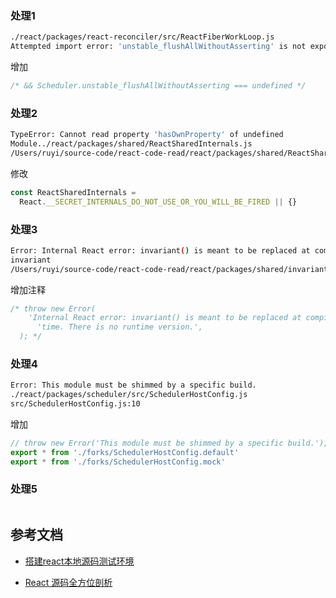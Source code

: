 

### 处理1

```bash
./react/packages/react-reconciler/src/ReactFiberWorkLoop.js
Attempted import error: 'unstable_flushAllWithoutAsserting' is not exported from 'scheduler' (imported as 'Scheduler').
```

增加

```javascript
/* && Scheduler.unstable_flushAllWithoutAsserting === undefined */
```



### 处理2

```bash
TypeError: Cannot read property 'hasOwnProperty' of undefined
Module../react/packages/shared/ReactSharedInternals.js
/Users/ruyi/source-code/react-code-read/react/packages/shared/ReactSharedInternals.js:16
```

修改

```javascript
const ReactSharedInternals =
  React.__SECRET_INTERNALS_DO_NOT_USE_OR_YOU_WILL_BE_FIRED || {}
```

### 处理3

```bash
Error: Internal React error: invariant() is meant to be replaced at compile time. There is no runtime version.
invariant
/Users/ruyi/source-code/react-code-read/react/packages/shared/invariant.js:21
```

增加注释

```javascript
/* throw new Error(
    'Internal React error: invariant() is meant to be replaced at compile ' +
      'time. There is no runtime version.',
  ); */
```

### 处理4

```bash
Error: This module must be shimmed by a specific build.
./react/packages/scheduler/src/SchedulerHostConfig.js
src/SchedulerHostConfig.js:10
```

增加

```javascript
// throw new Error('This module must be shimmed by a specific build.');
export * from './forks/SchedulerHostConfig.default' 
export * from './forks/SchedulerHostConfig.mock' 
```

### 处理5

```bash

```









## 参考文档

- [搭建react本地源码测试环境](https://zhuanlan.zhihu.com/p/38118887)

- [React 源码全方位剖析](http://www.sosout.com/2018/08/12/react-source-analysis.html)

